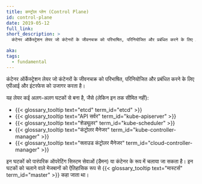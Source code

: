 ```yaml
---
title: कण्ट्रोल प्लेन (Control Plane)
id: control-plane
date: 2019-05-12
full_link:
short_description: >
  कंटेनर ऑर्केस्ट्रेशन लेयर जो कंटेनरों के जीवनचक्र को परिभाषित, परिनियोजित और प्रबंधित करने के लिए API और इंटरफेस को उजागर करता है।

aka:
tags:
  - fundamental
---
```


कंटेनर ऑर्केस्ट्रेशन लेयर जो कंटेनरों के जीवनचक्र को परिभाषित, परिनियोजित और प्रबंधित करने के लिए एपीआई और इंटरफेस को उजागर करता है।

 <!--more-->

यह लेयर कई अलग-अलग घटकों से बना है, जैसे (लेकिन इन तक सीमित नहीं):

- {{< glossary_tooltip text="etcd" term_id="etcd" >}}
- {{< glossary_tooltip text="API सर्वर" term_id="kube-apiserver" >}}
- {{< glossary_tooltip text="शेड्यूलर" term_id="kube-scheduler" >}}
- {{< glossary_tooltip text="कंट्रोलर मैनेजर" term_id="kube-controller-manager" >}}
- {{< glossary_tooltip text="क्लाउड कंट्रोलर मैनेजर" term_id="cloud-controller-manager" >}}

इन घटकों को पारंपरिक ऑपरेटिंग सिस्टम सेवाओं (डैमन) या कंटेनर के रूप में चलाया जा सकता है। इन घटकों को चलाने वाले मेजबानों को ऐतिहासिक रूप से {{< glossary_tooltip text="मास्टर्स" term_id="master" >}} कहा जाता था।
